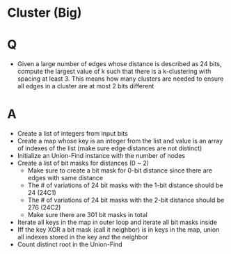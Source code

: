 # Cluster (Big)

# Q
- Given a large number of edges whose distance is described as 24 bits, compute the largest value of k such that there is a k-clustering with spacing at least 3. This means how many clusters are needed to ensure all edges in a cluster are at most 2 bits different

# A
- Create a list of integers from input bits
- Create a map whose key is an integer from the list and value is an array of indexes of the list (make sure edge distances are not distinct)
- Initialize an Union-Find instance with the number of nodes
- Create a list of bit masks for distances (0 ~ 2)
  - Make sure to create a bit mask for 0-bit distance since there are edges with same distance
  - The # of variations of 24 bit masks with the 1-bit distance should be 24 (24C1)
  - The # of variations of 24 bit masks with the 2-bit distance should be 276 (24C2)
  - Make sure there are 301 bit masks in total
- Iterate all keys in the map in outer loop and iterate all bit masks inside
- Iff the key XOR a bit mask (call it neighbor) is in keys in the map, union all indexes stored in the key and the neighbor
- Count distinct root in the Union-Find
